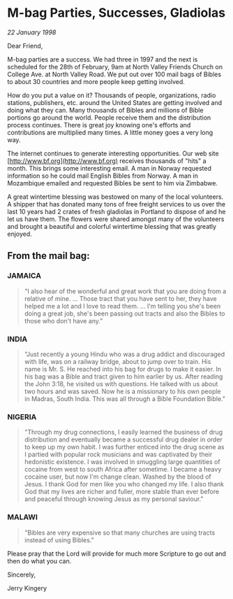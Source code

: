 # M-bag Parties, Successes, Gladiolas

*22 January 1998*

Dear Friend,

M-bag parties are a success. We had three in 1997 and the next is 
scheduled for the 28th of February, 9am at North Valley Friends Church 
on College Ave. at North Valley Road. We put out over 100 mail bags of 
Bibles to about 30 countries and more people keep getting involved. 

How do you put a value on it? Thousands of people, organizations, radio 
stations, publishers, etc. around the United States are getting 
involved and doing what they can. Many thousands of Bibles and millions 
of Bible portions go around the world. People receive them and the 
distribution process continues. There is great joy knowing one's 
efforts and contributions are multiplied many times. A little money 
goes a very long way. 

The internet continues to generate interesting opportunities. Our web 
site [http://www.bf.org](http://www.bf.org) receives thousands of "hits"
a month. This brings some interesting email. A man in Norway requested
information so he could mail English Bibles from Norway. A man in
Mozambique emailed and requested Bibles be sent to him via Zimbabwe. 

A great wintertime blessing was bestowed on many of the local 
volunteers. A shipper that has donated many tons of free freight 
services to us over the last 10 years had 2 crates of fresh gladiolas 
in Portland to dispose of and he let us have them. The flowers were 
shared amongst many of the volunteers and brought a beautiful and 
colorful wintertime blessing that was greatly enjoyed. 

## From the mail bag: 

### JAMAICA

> "I also hear of the wonderful and great work that you are doing 
> from a relative of mine. ... Those tract that you have sent to her, 
> they have helped me a lot and I love to read them. ... I'm telling you 
> she's been doing a great job, she's been passing out tracts and also 
> the Bibles to those who don't have any." 

### INDIA

> "Just recently a young Hindu who was a drug addict and discouraged 
> with life, was on a railway bridge, about to jump over to train. His 
> name is Mr. S. He reached into his bag for drugs to make it easier. In 
> his bag was a Bible and tract given to him earlier by us. After reading 
> the John 3:18, he visited us with questions. He talked with us about 
> two hours and was saved. Now he is a missionary to his own people in 
> Madras, South India. This was all through a Bible Foundation Bible." 

### NIGERIA

> "Through my drug connections, I easily learned the business of drug 
> distribution and eventually became a successful drug dealer in order to 
> keep up my own habit. I was further enticed into the drug scene as I 
> partied with popular rock musicians and was captivated by their 
> hedonistic existence. I was involved in smuggling large quantities of 
> cocaine from west to south Africa after sometime. I became a heavy 
> cocaine user, but now I'm change clean. Washed by the blood of Jesus. I 
> thank God for men like you who changed my life. I also thank God that 
> my lives are richer and fuller, more stable than ever before and 
> peaceful through knowing Jesus as my personal saviour." 

### MALAWI

> "Bibles are very expensive so that many churches are using tracts 
> instead of using Bibles."  

Please pray that the Lord will provide for much more Scripture to go 
out and then do what you can.  

Sincerely,

Jerry Kingery
